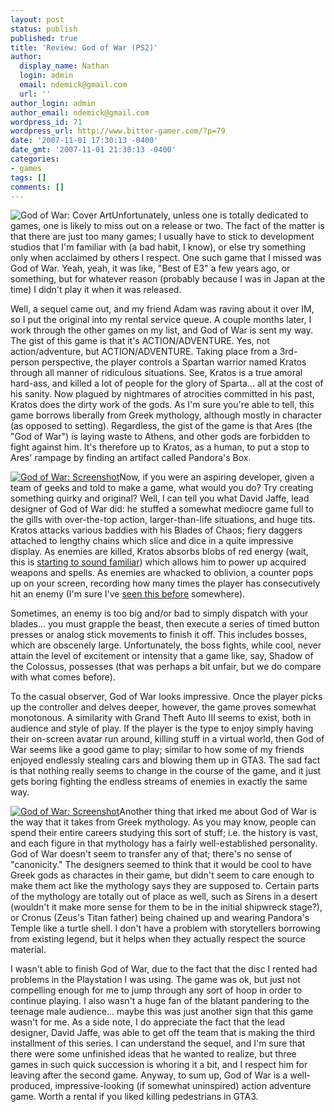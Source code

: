 ```yaml
---
layout: post
status: publish
published: true
title: 'Review: God of War (PS2)'
author:
  display_name: Nathan
  login: admin
  email: ndemick@gmail.com
  url: ''
author_login: admin
author_email: ndemick@gmail.com
wordpress_id: 71
wordpress_url: http://www.bitter-gamer.com/?p=79
date: '2007-11-01 17:30:13 -0400'
date_gmt: '2007-11-01 21:30:13 -0400'
categories:
- games
tags: []
comments: []
---
```

<p><img src='http://www.bitter-gamer.com/wp-content/uploads/2007/11/god-o-war-cover.jpg' alt='God of War: Cover Art' class='img-right' />Unfortunately, unless one is totally dedicated to games, one is likely to miss out on a release or two. The fact of the matter is that there are just too many games; I usually have to stick to development studios that I'm familiar with (a bad habit, I know), or else try something only when acclaimed by others I respect. One such game that I missed was God of War. Yeah, yeah, it was like, "Best of E3" a few years ago, or something, but for whatever reason (probably because I was in Japan at the time) I didn't play it when it was released.</p>
<p>Well, a sequel came out, and my friend Adam was raving about it over IM, so I put the original into my rental service queue. A couple months later, I work through the other games on my list, and God of War is sent my way. The gist of this game is that it's ACTION/ADVENTURE. Yes, not action/adventure, but ACTION/ADVENTURE. Taking place from a 3rd-person perspective, the player controls a Spartan warrior named Kratos through all manner of ridiculous situations. See, Kratos is a true amoral hard-ass, and killed a lot of people for the glory of Sparta... all at the cost of his sanity. Now plagued by nightmares of atrocities committed in his past, Kratos does the dirty work of the gods. As I'm sure you're able to tell, this game borrows liberally from Greek mythology, although mostly in character (as opposed to setting). Regardless, the gist of the game is that Ares (the "God of War") is laying waste to Athens, and other gods are forbidden to fight against him. It's therefore up to Kratos, as a human, to put a stop to Ares' rampage by finding an artifact called Pandora's Box.</p>
<p><a href='http://www.bitter-gamer.com/wp-content/uploads/2007/11/god-o-war-1.jpg' title='God of War: Screenshot'><img src='http://www.bitter-gamer.com/wp-content/uploads/2007/11/god-o-war-1.thumbnail.jpg' alt='God of War: Screenshot' class='img-left' /></a>Now, if you were an aspiring developer, given a team of geeks and told to make a game, what would you do? Try creating something quirky and original? Well, I can tell you what David Jaffe, lead designer of God of War did: he stuffed a somewhat mediocre game full to the gills with over-the-top action, larger-than-life situations, and huge tits. Kratos attacks various baddies with his Blades of Chaos; fiery daggers attached to lengthy  chains which slice and dice in a quite impressive display. As enemies are killed, Kratos absorbs blobs of red energy (wait, this is <a href="http://en.wikipedia.org/wiki/Devil_May_Cry#Legacy" title="familiar?">starting to sound familiar</a>) which allows him to power up acquired weapons and spells. As enemies are whacked to oblivion, a counter pops up on your screen, recording how many times the player has consecutively hit an enemy (I'm sure I've <a href="http://en.wikipedia.org/wiki/Devil_May_Cry#Gameplay" title="I've seen this before">seen this before</a> somewhere).</p>
<p>Sometimes, an enemy is too big and/or bad to simply dispatch with your blades... you must grapple the beast, then execute a series of timed button presses or analog stick movements to finish it off. This includes bosses, which are obscenely large. Unfortunately, the boss fights, while cool, never attain the level of excitement or intensity that a game like, say, Shadow of the Colossus, possesses (that was perhaps a bit unfair, but we do compare with what comes before).</p>
<p>To the casual observer, God of War looks impressive. Once the player picks up the controller and delves deeper, however, the game proves somewhat monotonous. A similarity with Grand Theft Auto III seems to exist, both in audience and style of play. If the player is the type to enjoy simply having their on-screen avatar run around, killing stuff in a virtual world, then God of War seems like a good game to play; similar to how some of my friends enjoyed endlessly stealing cars and blowing them up in GTA3. The sad fact is that nothing really seems to change in the course of the game, and it just gets boring fighting the endless streams of enemies in exactly the same way.</p>
<p><a href='http://www.bitter-gamer.com/wp-content/uploads/2007/11/god-o-war-2.jpg' title='God of War: Screenshot'><img src='http://www.bitter-gamer.com/wp-content/uploads/2007/11/god-o-war-2.thumbnail.jpg' alt='God of War: Screenshot' class='img-right' /></a>Another thing that irked me about God of War is the way that it takes from Greek mythology. As you may know, people can spend their entire careers studying this sort of stuff; i.e. the history is vast, and each figure in that mythology has a fairly well-established personality. God of War doesn't seem to transfer any of that; there's no sense of "canonicity." The designers seemed to think that it would be cool to have Greek gods as charactes in their game, but didn't seem to care enough to make them act like the mythology says they are supposed to. Certain parts of the mythology are totally out of place as well, such as Sirens in a desert (wouldn't it make more sense for them to be in the initial shipwreck stage?), or Cronus (Zeus's Titan father) being chained up and wearing Pandora's Temple like a turtle shell. I don't have a problem with storytellers borrowing from existing legend, but it helps when they actually respect the source material.</p>
<p>I wasn't able to finish God of War, due to the fact that the disc I rented had problems in the Playstation I was using. The game was ok, but just not compelling enough for me to jump through any sort of hoop in order to continue playing. I also wasn't a huge fan of the blatant pandering to the teenage male audience... maybe this was just another sign that this game wasn't for me. As a side note, I do appreciate the fact that the lead designer, David Jaffe, was able to get off the team that is making the third installment of this series. I can understand the sequel, and I'm sure that there were some unfinished ideas that he wanted to realize, but three games in such quick succession is whoring it a bit, and I respect him for leaving after the second game. Anyway, to sum up, God of War is a well-produced, impressive-looking (if somewhat uninspired) action adventure game. Worth a rental if you liked killing pedestrians in GTA3.</p>
